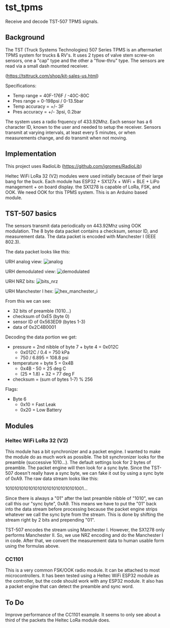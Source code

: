 # tst_tpms
Receive and decode TST-507 TPMS signals.

## Background

The TST (Truck Systems Technologies) 507 Series TPMS is an aftermarket TPMS system for trucks & RV's.  It uses 2 types of valve stem screw-on sensors, one a "cap" type and the other a "flow-thru" type.  The sensors are read via a small dash mounted receiver. 

(https://tsttruck.com/shop/kit-sales-us.html)

Specifications:
- Temp range = 40F-176F / -40C-80C
- Pres range = 0-198psi / 0-13.5bar
- Temp accuracy = +/- 3F
- Pres accuracy = +/- 3psi, 0.2bar

The system uses a radio frquency of 433.92Mhz.  Each sensor has a 6 character ID, known to the user and needed to setup the receiver.  Sensors transmit at varying intervals, at least every 5 minutes, or when measurements change, and do transmit when not moving.

## Implementation

This project uses RadioLib (https://github.com/jgromes/RadioLib)

Heltec WiFi LoRa 32 (V2) modules were used initially because of their large bang for the buck.  Each module has ESP32 + SX127x + WiFi + BLE + LiPo management + on board display.  the SX1278 is capable of LoRa, FSK, and OOK.  We need OOK for this TPMS system.  This is an Arduino based module.

## TST-507 basics

The sensors transmit data periodically on 443.92Mhz using OOK modulation.  The 8 byte data packet contains a checksum, sensor ID, and measurement data.  The data packet is encoded with Manchester I (IEEE 802.3).

The data packet looks like this:

URH analog view:
![analog](https://user-images.githubusercontent.com/20508816/150719833-2e1b397e-f9be-414d-bd7e-c03a8261e8df.png)

URH demodulated view:
![demodulated](https://user-images.githubusercontent.com/20508816/150719981-64000301-30e4-42b5-baad-9f7d474f099f.png)

URH NRZ bits:
![bits_nrz](https://user-images.githubusercontent.com/20508816/150720036-d1e0f646-27f6-4242-8e88-ae15a5b69ebf.png)

URH Manchester I hex:
![hex_manchester_i](https://user-images.githubusercontent.com/20508816/150720065-10196355-b948-48df-8451-88ce38192a26.png)

From this we can see:
- 32 bits of preamble (1010...)
- checksum of 0xE5 (byte 0)
- sensor ID of 0x563ED9 (bytes 1-3)
- data of 0x2C4B0001

Decoding the data portion we get:
- pressure = 2nd nibble of byte 7 + byte 4 = 0x012C
  - 0x012C / 0.4 = 750 kPa
  - 750 / 6.895 = 108.8 psi
- temperature = byte 5 = 0x4B
  - 0x4B - 50 = 25 deg C
  - (25 * 1.8) + 32 = 77 deg F
- checksum = (sum of bytes 1-7) % 256

Flags:
- Byte 6
  - 0x10 = Fast Leak
  - 0x20 = Low Battery

## Modules

### Heltec WiFi LoRa 32 (V2)

This module has a bit synchronizer and a packet engine.  I wanted to make the module do as much work as possible.  The bit synchronizer looks for the preamble (successive 1010...).  The default settings look for 2 bytes of preamble.  The packet engine will then look for a sync byte.  Since the TST-507 doesn't really have a sync byte, we can fake it out by using a sync byte of 0xA9.  The raw data stream looks like this:

1010101010101010101010101010101001...

Since there is always a "01" after the last preamble nibble of "1010", we can call this our "sync byte", 0xA9.  This means we have to put the "01" back into the data stream before processing because the packet engine strips whatever we call the sync byte from the stream.  This is done by shifting the stream right by 2 bits and prepending "01".

TST-507 encodes the stream using Manchester I.  However, the SX1278 only performs Manchester II.  So, we use NRZ encoding and do the Manchester I in code.  After that, we convert the measurement data to human usable form using the formulas above.

### CC1101

This is a very common FSK/OOK radio module.  It can be attached to most microcontrollers.  It has been tested using a Heltec WiFi ESP32 module as the controller, but the code should work with any ESP32 module.  It also has a packet engine that can detect the preamble and sync word.

## To Do
Improve performance of the CC1101 example.  It seems to only see about a third of the packets the Heltec LoRa module does.
